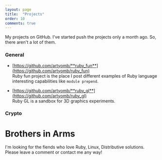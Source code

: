 ```yaml
---
layout: page
title:  "Projects"
order: 10
comments: true
---
```


My projects on GitHub. I've started push the projects only a month ago. So, there aren't a lot of them. 

### General

- [https://github.com/artyomb/**ruby_fun**](https://github.com/artyomb/ruby_fun)  
    Ruby fun project is the place I post different examples of Ruby language interesting capabilities like `module prepend`.

- [https://github.com/artyomb/**ruby_gl**](https://github.com/artyomb/ruby_gl)  
    Ruby GL is a sandbox for 3D graphics experiments.  

### Crypto

# **Brothers in Arms**

I'm looking for the fiends who love Ruby, Linux, Distributive solutions. Please leave a comment or contact me any way!